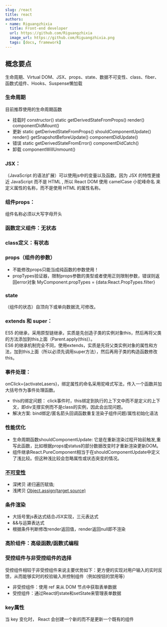 ```yaml
---
slug: /react
title: react
authors:
- name: Riguangzhixia
  title: Front-end developer
  url: https://github.com/Riguangzhixia
  image_url: https://github.com/Riguangzhixia.png
  tags: [docs, framework]
---
```


## 概念要点
生命周期、Virtual DOM、JSX、props、state、数据不可变性、class、fiber、函数式组件、Hooks、Suspense懒加载
### 生命周期
目前推荐使用的生命周期函数
* 挂载时
  constructor()
  static getDerivedStateFromProps()
  render()
  componentDidMount()
* 更新
  static getDerivedStateFromProps()
  shouldComponentUpdate()
  render()
  getSnapshotBeforeUpdate()
  componentDidUpdate()
* 错误
  static getDerivedStateFromError()
  componentDidCatch()
* 卸载
  componentWillUnmount()

### JSX：
（JavaScript 的语法扩展）可以使用js中的变量以及函数。因为 JSX 的特性更接近 JavaScript 而不是 HTML , 所以 React DOM 使用 camelCase 小驼峰命名 来定义属性的名称，而不是使用 HTML 的属性名称。
### 组件props：
组件名称必须以大写字母开头
### 函数定义组件：无状态
### class定义：有状态
### props（组件的参数）
* 不能修改props只能当成纯函数的参数使用！
* propTypes验证器，限制props参数的类型或者使用正则限制参数，错误则返回error对象 MyComponent.propTypes = {data:React.PropTypes.filter}
### state 
（组件的状态）自顶向下或单向数据流,可修改。
### extends 和 super：
ES5 的继承，采用原型链继承，实质是先创造子类的实例对象this，然后再将父类的方法添加到this上面（Parent.apply(this)）。  
ES6 的继承机制完全不同，使用extends，实质是先将父类实例对象的属性和方法，加到this上面（所以必须先调用super方法），然后再用子类的构造函数修改this。
### 事件处理：
onClick={activateLasers}，绑定属性的命名采用驼峰式写法，传入一个函数并加大括号作为事件处理函数。
  * this的绑定问题： click事件时，this绑定到执行的上下文中而不是定义的上下文，即div支撑实例而不是class的实例，因此会出现问题。
  * 解决方案:  bind绑定/匿名箭头回调函数重复渲染子组件问题/属性初始化语法
### 性能优化
  * 生命周期函数shouldComponentUpdate: 它是在重新渲染过程开始前触发,重写此函数，比如根据props或status的部分数据改变时才重新渲染更新DOM。
  * 组件继承React.PureComponent相当于在shouldComponentUpdate中定义了浅比较。但这种浅比较会忽略属性或状态突变的情况。  
### [不可变性](https://www.reactjscn.com/tutorial/tutorial.html#%E4%B8%BA%E4%BB%80%E4%B9%88%E4%B8%8D%E5%8F%AF%E5%8F%98%E6%80%A7%E5%9C%A8React%E5%BD%93%E4%B8%AD%E9%9D%9E%E5%B8%B8%E9%87%8D%E8%A6%81)
  * 深拷贝 递归遍历赋值;
  * 浅拷贝 [Object.assign(target,source)](https://developer.mozilla.org/en-US/docs/Web/JavaScript/Reference/Global_Objects/Object/assign)  
### 条件渲染
  * 大括号里js表达式结合JSX实现，三元表达式
  * &&与运算表达式
  * 根据条件判断修改render返回值，render返回null即不渲染  
### 高阶组件：高级函数/函数式编程
### 受控组件与非受控组件的选择
  受控组件相较于非受控组件来说主要优势如下：更方便的实现对用户输入的实时反馈，从而能够实时的校验输入并控制组件（例如按钮的禁用等）
  * 非受控组件：使用 ref 来从 DOM 节点中获取表单数据
  * 受控组件：通过React的state和setState来管理表单数据
### key属性
当 key 变化时， React 会创建一个新的而不是更新一个既有的组件

